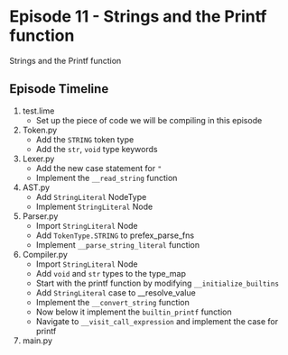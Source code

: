 # Episode 11 - Strings and the Printf function
Strings and the Printf function

## Episode Timeline
1. test.lime
    - Set up the piece of code we will be compiling in this episode
2. Token.py
    - Add the `STRING` token type
    - Add the `str`, `void` type keywords
3. Lexer.py
    - Add the new case statement for `"`
    - Implement the `__read_string` function
4. AST.py
    - Add `StringLiteral` NodeType
    - Implement `StringLiteral` Node
5. Parser.py
    - Import `StringLiteral` Node
    - Add `TokenType.STRING` to prefex_parse_fns
    - Implement `__parse_string_literal` function
6. Compiler.py
    - Import `StringLiteral` Node
    - Add `void` and `str` types to the type_map
    - Start with the printf function by modifying `__initialize_builtins`
    - Add `StringLiteral` case to __resolve_value
    - Implement the `__convert_string` function
    - Now below it implement the `builtin_printf` function
    - Navigate to `__visit_call_expression` and implement the case for printf
7. main.py